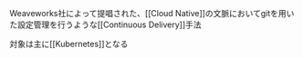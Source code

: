 Weaveworks社によって提唱された、[[Cloud Native]]の文脈においてgitを用いた設定管理を行うような[[Continuous Delivery]]手法

対象は主に[[Kubernetes]]となる